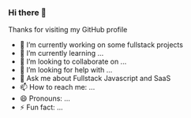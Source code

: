 ### Hi there 👋

Thanks for visiting my GitHub profile

- 🔭 I’m currently working on some fullstack projects
- 🌱 I’m currently learning ...
- 👯 I’m looking to collaborate on ...
- 🤔 I’m looking for help with ...
- 💬 Ask me about Fullstack Javascript and SaaS
- 📫 How to reach me: ...
- 😄 Pronouns: ...
- ⚡ Fun fact: ...
